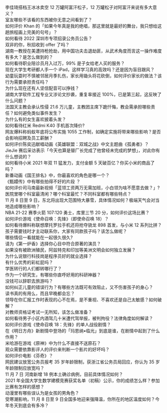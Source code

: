李佳琦搭档王冰冰卖空 12 万罐阿富汗松子，12 万罐松子对阿富汗来说有多大意义？  
室友哪些不该看的东西被你无意之间看到了？  
如何评价 Khan 的「如果今年真是我的绝唱，那这里就是最好的舞台，我只想给这趟旅程画上完美的句号」？  
如何看待 2022 深圳市专项招录公务员公告？  
双非的你，秋招收到 offer 了吗？  
湖南一教授在美遭持枪抢劫，用中国功夫击退劫匪，从武术角度而言这一操作难度有多大？是怎么做到的？  
如何看待职业陪诊员月入过万，99% 是子女给老人买的服务？  
现在大学生考研都人手一个 iPad，这样学习真的高效吗？还是因为盲目跟风？  
幼童玩耍时不慎被邻居月季扎伤，家长用锄头将花砍倒，如何评价家长的做法？该行为需要承担责任吗？  
为什么现在还有人坚信配音可以挣钱？  
湖南大学软件工程专业又涉论文抄袭，重复率接近 100%，已是第三起，这反映了什么问题？  
法国天主教会承认性侵 21.6 万儿童，主教团主席下跪忏悔，教会需承担哪些责任？如何避免类似事件发生？  
为什么有的女生喜欢披着头发？  
如何看待红米 Redmi K40 手机首次降价?  
网友爆料称蚂蚁年底将公布实施 1055 工作制，如确定实施将带来哪些影响？是否会影响招聘及员工薪酬？  
如何评价陈奕迅献唱动画《英雄联盟：双城之战》中文主题曲《孤勇者》？  
JieJie 赛后采访表示「今天也算是替厂长完成了他曾经未完成的梦想」，对此你有什么想说的？  
如何看待小米 2021 年双 11 猛发力，支付金额 5 天破百亿？你买小米的商品了吗？  
新番动画《国王排名》中，你最喜欢的角色是哪一个？  
《甄嬛传》中有哪些拍得不好的片段 ？  
如何评价司马南最新视频「蓝领工资两万无需加班，小白领为啥不愿意去做？」?  
医院里哪个科室最清闲？哪个科室最忙？不同科室都有哪些特点？  
11 月 8 日至 9 日，东北将出现大范围特大暴雪，具体情况如何？极端天气会对当地造成哪些影响？  
NBA 21-22 赛季火箭 107:120 勇士，库里三节 20 分，如何评价这场比赛？  
如何评价游戏《使命召唤：先锋》（即使命召唤 18）？  
如何看待爆料称联想摩托罗拉手机还将抢夺骁龙 898 首发，与小米 12 系列比拼？  
孩子需要钱时才主动联系你，大家有同款孩子吗？该怎么做呢？  
哪些情侣一看就能在一起很久很久?  
请为《第一炉香》选择你心目中符合原著的演员？  
如果没有被欧洲殖民，阿兹特克和印加等美洲文明会如何独立发展？  
为什么说银行科技岗是程序员好的就业选择？  
有什么优秀的彩虹屁吗？  
学医转行的人们都转哪行了？  
作为一个研究生，有哪些你直呼好用的科研神器？  
没钱可以辞职去旅游吗？  
如何纠正儿童的错误行为？有哪些方法既可有效阻止，又不伤害孩子的身心？  
读书真的有用么，而且早晚都会忘？  
领导在你汇报工作时表现的心不在焉，是不重视、不喜欢还是自己太敏感？如何破解？  
对教师资格证考试一无所知，该怎么做准备？  
如何看待男子小区内酒驾几十米遭代驾举报，被判拘役？法律角度如何解读？  
如何评价游戏《使命召唤 18：先锋》的单人战役剧情？  
在《明日方舟》新剧情中登场的「玛恩纳•临光」到底是谁，在剧情中起到了什么作用？  
米哈游在游戏《原神》中为什么不直接不送原石？  
观众需要依靠影评人的评价来判断一个影片的好坏吗？  
如何评价电影《芬奇》？  
网民建议放宽公务员报考 35 岁年龄限制，获浙江省公务员局回应，你认为 35 岁年龄限制应放宽吗？  
11 月 7 日 河南新增 18 例本土确诊病例，目前具体情况如何？  
2021 年全国大学生数学建模竞赛获奖名单（初稿）公示，你的成绩怎么样？参加比赛有怎样的感想？  
动漫里有哪些误认为是女孩的男角色？  
受寒潮影响，11 月 8 日至 9 日全国多地迎来强降温，你所在的地区温度如何？今年冬天到底会有多冷？  

